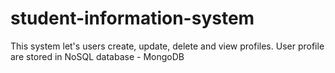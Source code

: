 # student-information-system
This system let's users create, update, delete and view profiles. 
User profile are stored in NoSQL database - MongoDB
